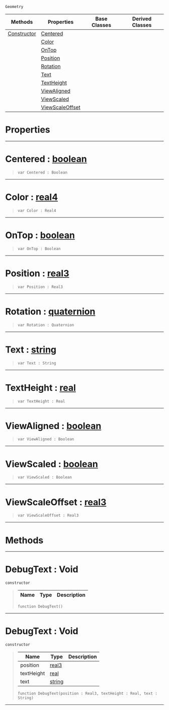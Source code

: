  `Geometry`

|Methods|Properties|Base Classes|Derived Classes|
|---|---|---|---|
|[ Constructor](https://github.com/zeroengineteam/ZeroDocs/code_reference/class_reference/debugtext.markdown#debugtext-void)|[ Centered](https://github.com/zeroengineteam/ZeroDocs/code_reference/class_reference/debugtext.markdown#centered-zero-engine-doc)| | |
| |[ Color](https://github.com/zeroengineteam/ZeroDocs/code_reference/class_reference/debugtext.markdown#color-zero-engine-docume)| | |
| |[ OnTop](https://github.com/zeroengineteam/ZeroDocs/code_reference/class_reference/debugtext.markdown#ontop-zero-engine-docume)| | |
| |[ Position](https://github.com/zeroengineteam/ZeroDocs/code_reference/class_reference/debugtext.markdown#position-zero-engine-doc)| | |
| |[ Rotation](https://github.com/zeroengineteam/ZeroDocs/code_reference/class_reference/debugtext.markdown#rotation-zero-engine-doc)| | |
| |[ Text](https://github.com/zeroengineteam/ZeroDocs/code_reference/class_reference/debugtext.markdown#text-zero-engine-documen)| | |
| |[ TextHeight](https://github.com/zeroengineteam/ZeroDocs/code_reference/class_reference/debugtext.markdown#textheight-zero-engine-d)| | |
| |[ ViewAligned](https://github.com/zeroengineteam/ZeroDocs/code_reference/class_reference/debugtext.markdown#viewaligned-zero-engine)| | |
| |[ ViewScaled](https://github.com/zeroengineteam/ZeroDocs/code_reference/class_reference/debugtext.markdown#viewscaled-zero-engine-d)| | |
| |[ ViewScaleOffset](https://github.com/zeroengineteam/ZeroDocs/code_reference/class_reference/debugtext.markdown#viewscaleoffset-zero-eng)| | |


 #  Properties


---  
 #  Centered : [boolean](https://github.com/zeroengineteam/ZeroDocs/code_reference/zilch_base_types/boolean.markdown)

> 
> ``` lang=cpp, name=Zilch
> var Centered : Boolean


---  
 #  Color : [real4](https://github.com/zeroengineteam/ZeroDocs/code_reference/zilch_base_types/real4.markdown)

> 
> ``` lang=cpp, name=Zilch
> var Color : Real4


---  
 #  OnTop : [boolean](https://github.com/zeroengineteam/ZeroDocs/code_reference/zilch_base_types/boolean.markdown)

> 
> ``` lang=cpp, name=Zilch
> var OnTop : Boolean


---  
 #  Position : [real3](https://github.com/zeroengineteam/ZeroDocs/code_reference/zilch_base_types/real3.markdown)

> 
> ``` lang=cpp, name=Zilch
> var Position : Real3


---  
 #  Rotation : [quaternion](https://github.com/zeroengineteam/ZeroDocs/code_reference/zilch_base_types/quaternion.markdown)

> 
> ``` lang=cpp, name=Zilch
> var Rotation : Quaternion


---  
 #  Text : [string](https://github.com/zeroengineteam/ZeroDocs/code_reference/zilch_base_types/string.markdown)

> 
> ``` lang=cpp, name=Zilch
> var Text : String


---  
 #  TextHeight : [real](https://github.com/zeroengineteam/ZeroDocs/code_reference/zilch_base_types/real.markdown)

> 
> ``` lang=cpp, name=Zilch
> var TextHeight : Real


---  
 #  ViewAligned : [boolean](https://github.com/zeroengineteam/ZeroDocs/code_reference/zilch_base_types/boolean.markdown)

> 
> ``` lang=cpp, name=Zilch
> var ViewAligned : Boolean


---  
 #  ViewScaled : [boolean](https://github.com/zeroengineteam/ZeroDocs/code_reference/zilch_base_types/boolean.markdown)

> 
> ``` lang=cpp, name=Zilch
> var ViewScaled : Boolean


---  
 #  ViewScaleOffset : [real3](https://github.com/zeroengineteam/ZeroDocs/code_reference/zilch_base_types/real3.markdown)

> 
> ``` lang=cpp, name=Zilch
> var ViewScaleOffset : Real3


---  
 #  Methods


---  
 #  DebugText : Void

 `constructor`

> 
> |Name|Type|Description|
> |---|---|---|
> ``` lang=cpp, name=Zilch
> function DebugText()
> ``` 


---  
 #  DebugText : Void

 `constructor`

> 
> |Name|Type|Description|
> |---|---|---|
> |position|[real3](https://github.com/zeroengineteam/ZeroDocs/code_reference/zilch_base_types/real3.markdown)| |
> |textHeight|[real](https://github.com/zeroengineteam/ZeroDocs/code_reference/zilch_base_types/real.markdown)| |
> |text|[string](https://github.com/zeroengineteam/ZeroDocs/code_reference/zilch_base_types/string.markdown)| |
> ``` lang=cpp, name=Zilch
> function DebugText(position : Real3, textHeight : Real, text : String)
> ``` 


---  
 

 